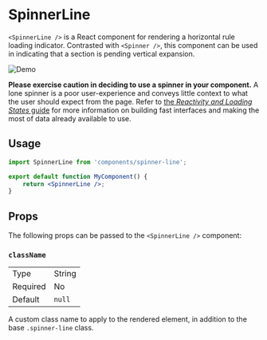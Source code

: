 SpinnerLine
===========

`<SpinnerLine />` is a React component for rendering a horizontal rule loading indicator. Contrasted with `<Spinner />`, this component can be used in indicating that a section is pending vertical expansion.

<img src="https://cldup.com/cYmgv_L6r3.gif" alt="Demo" />

__Please exercise caution in deciding to use a spinner in your component.__ A lone spinner is a poor user-experience and conveys little context to what the user should expect from the page. Refer to [the _Reactivity and Loading States_ guide](https://github.com/Automattic/wp-calypso/blob/master/docs/reactivity.md) for more information on building fast interfaces and making the most of data already available to use.

## Usage

```jsx
import SpinnerLine from 'components/spinner-line';

export default function MyComponent() {
	return <SpinnerLine />;
}
```

## Props

The following props can be passed to the `<SpinnerLine />` component:

### `className`

<table>
	<tr><td>Type</td><td>String</td></tr>
	<tr><td>Required</td><td>No</td></tr>
	<tr><td>Default</td><td><code>null</code></td></tr>
</table>

A custom class name to apply to the rendered element, in addition to the base `.spinner-line` class.
